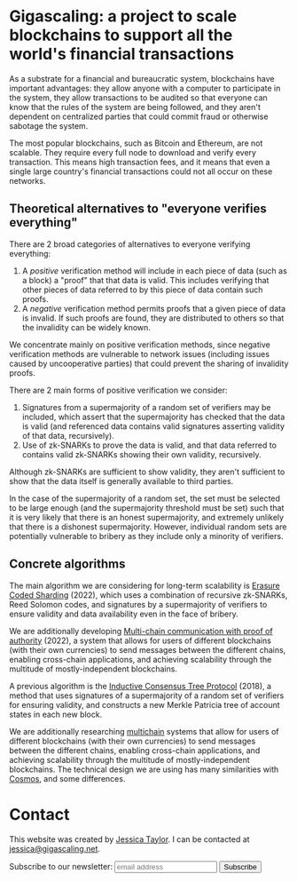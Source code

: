 # Gigascaling: a project to scale blockchains to support all the world's financial transactions

As a substrate for a financial and bureaucratic system, blockchains have important advantages: they
allow anyone with a computer to participate in the system, they allow transactions to be audited
so that everyone can know that the rules of the system are being followed, and they aren't dependent
on centralized parties that could commit fraud or otherwise sabotage the system.

The most popular blockchains, such as Bitcoin and Ethereum, are not scalable.  They require every
full node to download and verify every transaction.  This means high transaction fees, and it means
that even a single large country's financial transactions could not all occur on these networks.

## Theoretical alternatives to "everyone verifies everything"

There are 2 broad categories of alternatives to everyone verifying everything:

1. A _positive_ verification method will include in each piece of data (such as a block) a "proof" that that data is valid.  This includes verifying that other pieces of data referred to by this piece of data contain such proofs.
2. A _negative_ verification method permits proofs that a given piece of data is invalid.  If such proofs are found, they are distributed to others so that the invalidity can be widely known.

We concentrate mainly on positive verification methods, since negative verification methods are vulnerable to network issues (including issues caused by uncooperative parties) that could prevent the sharing of invalidity proofs.

There are 2 main forms of positive verification we consider:

1. Signatures from a supermajority of a random set of verifiers may be included, which assert that the supermajority has checked that the data is valid (and referenced data contains valid signatures asserting validity of that data, recursively).
2. Use of zk-SNARKs to prove the data is valid, and that data referred to contains valid zk-SNARKs showing their own validity, recursively.

Although zk-SNARKs are sufficient to show validity, they aren't sufficient to show that the data itself is generally available to third parties.

In the case of the supermajority of a random set, the set must be selected to be large enough (and the supermajority threshold must be set) such that it is very likely that there is an honest supermajority, and extremely unlikely that there is a dishonest supermajority.
However, individual random sets are potentially vulnerable to bribery as they include only a minority of verifiers.

## Concrete algorithms

The main algorithm we are considering for long-term scalability is [Erasure Coded Sharding](./ErasureCodedSharding.pdf) (2022), which uses a combination of recursive zk-SNARKs,
Reed Solomon codes, and signatures by a supermajority of verifiers to ensure validity and data availability even in the face of bribery.

We are additionally developing [Multi-chain communication with proof of authority](./MultiChainAuthority.pdf) (2022), a system that allows for users of different blockchains (with their own currencies) to send messages between the different chains, enabling cross-chain applications, and achieving scalability through the multitude of mostly-independent blockchains.

A previous algorithm is the [Inductive Consensus Tree Protocol](http://ictp.io) (2018), a method that uses signatures of a supermajority of a random set of verifiers for
ensuring validity, and constructs a new Merkle Patricia tree of account states in each new block.

We are additionally researching [multichain](/multichain) systems that allow for users of different blockchains (with their own currencies) to send messages between the different chains, enabling cross-chain applications, and achieving scalability through the multitude of mostly-independent blockchains. The technical design we are using has many similarities with [Cosmos](cosmos.network), and some differences.

# Contact

This website was created by [Jessica Taylor](http://jessic.at).  I can be contacted at [jessica@gigascaling.net](mailto:jessica@gigascaling.net).

<form action="https://gigascaling.us20.list-manage.com/subscribe/post?u=61c975c73b706888efaa969c1&amp;id=6cc0960d2f" method="post" id="mc-embedded-subscribe-form" name="mc-embedded-subscribe-form" class="validate" target="_blank" novalidate>
	<label for="mce-EMAIL">Subscribe to our newsletter:</label>
	<input type="email" value="" name="EMAIL" class="email" id="mce-EMAIL" placeholder="email address" required>
    <!-- real people should not fill this in and expect good things - do not remove this or risk form bot signups-->
    <div style="position: absolute; left: -5000px;" aria-hidden="true"><input type="text" name="b_61c975c73b706888efaa969c1_6cc0960d2f" tabindex="-1" value=""></div>
    <input type="submit" value="Subscribe" name="subscribe" id="mc-embedded-subscribe" class="button">
</form>


